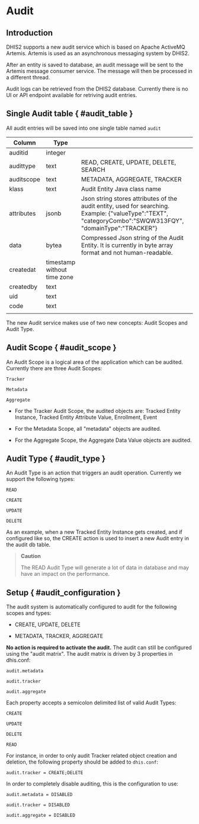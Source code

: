 # Audit

## Introduction

DHIS2 supports a new audit service which is based on Apache ActiveMQ Artemis. Artemis is used as an asynchronous messaging system by DHIS2.

After an entity is saved to database, an audit message will be sent to the Artemis message consumer service. The message will then be processed in a different thread.

Audit logs can be retrieved from the DHIS2 database. Currently there is no UI or API endpoint available for retriving audit entries.


## Single Audit table { #audit_table } 

All audit entries will be saved into one single table named `audit`

| Column     | Type                        |                                                                                                                                                   |   |
|------------|-----------------------------|---------------------------------------------------------------------------------------------------------------------------------------------------|---|
| auditid    | integer                     |                                                                                                                                                   |   |
| audittype  | text                        | READ, CREATE, UPDATE, DELETE, SEARCH                                                                                                                  |   |
| auditscope | text                        | METADATA, AGGREGATE, TRACKER                                                                                                                        |   |
| klass      | text                        | Audit Entity Java class name                                                                                                                      |   |
| attributes | jsonb                       | Json string stores attributes of the audit entity, used for searching. Example: {"valueType":"TEXT", "categoryCombo":"SWQW313FQY", "domainType":"TRACKER"} |   |
| data       | bytea                       | Compressed Json string of the Audit Entity. It is currently in byte array format and not human-readable.              |   |
| createdat  | timestamp without time zone |                                                                                                                                                   |   |
| createdby  | text                        |                                                                                                                                                   |   |
| uid        | text                        |                                                                                                                                                   |   |
| code       | text                        |                                                                                                                                                   |   |
|            |                             |   



The new Audit service makes use of two new concepts: Audit Scopes and Audit Type.

## Audit Scope { #audit_scope } 

An Audit Scope is a logical area of the application which can be audited. Currently there are three Audit Scopes:

```
Tracker

Metadata

Aggregate
```

- For the Tracker Audit Scope, the audited objects are:
Tracked Entity Instance, Tracked Entity Attribute Value, Enrollment, Event

- For the Metadata Scope, all "metadata" objects are audited.

- For the Aggregate Scope, the Aggregate Data Value objects are audited.


## Audit Type { #audit_type } 

An Audit Type is an action that triggers an audit operation. Currently we support the following types:

```
READ

CREATE

UPDATE

DELETE
```

As an example, when a new Tracked Entity Instance gets created, and if configured like so, the CREATE action is used to insert a new Audit entry in the audit db table.

> **Caution**
>
> The READ Audit Type will generate a lot of data in database and may have an impact on the performance.

## Setup { #audit_configuration } 

The audit system is automatically configured to audit for the following scopes and types:

- CREATE, UPDATE, DELETE

- METADATA, TRACKER, AGGREGATE

**No action is required to activate the audit.**
The audit can still be configured using the "audit matrix". The audit matrix is driven by 3 properties in dhis.conf:

```
audit.metadata

audit.tracker

audit.aggregate
```

Each property accepts a semicolon delimited list of valid Audit Types:

```
CREATE

UPDATE

DELETE

READ
```

For instance, in order to only audit Tracker related object creation and deletion, the following property should be added to `dhis.conf`:

```
audit.tracker = CREATE;DELETE
```

In order to completely disable auditing, this is the configuration to use:
```
audit.metadata = DISABLED 

audit.tracker = DISABLED 

audit.aggregate = DISABLED
```

